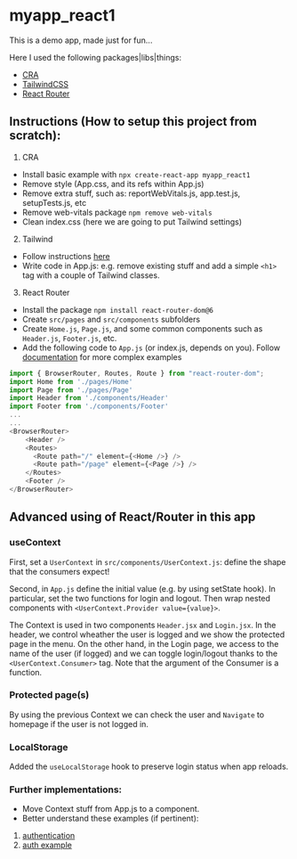 # myapp_react1 

This is a demo app, made just for fun...

Here I used the following packages|libs|things:
- [CRA](https://create-react-app.dev/)
- [TailwindCSS](https://tailwindcss.com/)
- [React Router](https://reactrouter.com/)


## Instructions (How to setup this project from scratch):
1. CRA
- Install basic example with `npx create-react-app myapp_react1` 
- Remove style (App.css, and its refs within App.js)
- Remove extra stuff, such as: reportWebVitals.js, app.test.js, setupTests.js, etc
- Remove web-vitals package `npm remove web-vitals`
- Clean index.css (here we are going to put Tailwind settings)
 
2. Tailwind
- Follow instructions [here](https://tailwindcss.com/docs/guides/create-react-app)
- Write code in App.js: e.g. remove existing stuff and add a simple `<h1>` tag with a couple of Tailwind classes.

3. React Router 
- Install the package `npm install react-router-dom@6`
- Create `src/pages` and `src/components` subfolders
- Create `Home.js`, `Page.js`, and some common components such as `Header.js`, `Footer.js`, etc. 
- Add the following code to `App.js` (or index.js, depends on you). Follow [documentation](https://reactrouter.com/docs/en/v6) for more complex examples 

```js
import { BrowserRouter, Routes, Route } from "react-router-dom";
import Home from './pages/Home'
import Page from './pages/Page'
import Header from './components/Header'
import Footer from './components/Footer'
...
...
<BrowserRouter>
    <Header />
    <Routes>
      <Route path="/" element={<Home />} />
      <Route path="/page" element={<Page />} />
    </Routes>
    <Footer />
</BrowserRouter>
```

## Advanced using of React/Router in this app

### useContext

First, set a `UserContext` in `src/components/UserContext.js`: define the shape that the consumers expect!

Second, in `App.js` define the initial value (e.g. by using setState hook). In particular, set the two functions for login and logout. Then wrap nested components with `<UserContext.Provider value={value}>`. 

The Context is used in two components `Header.jsx` and `Login.jsx`. In the header, we control wheather the user is logged and we show the protected page in the menu. On the other hand, in the Login page, we access to the name of the user (if logged) and we can toggle login/logout thanks to the `<UserContext.Consumer>` tag. Note that the argument of the Consumer is a function.

### Protected page(s)
By using the previous Context we can check the user and `Navigate` to homepage if the user is not logged in. 


### LocalStorage
Added the `useLocalStorage` hook to preserve login status when app reloads. 

### Further implementations:
- Move Context stuff from App.js to a component. 
- Better understand these examples (if pertinent):

1. [authentication](https://blog.logrocket.com/complete-guide-authentication-with-react-router-v6/)
2. [auth example](https://reactrouter.com/docs/en/v6/examples/auth)

